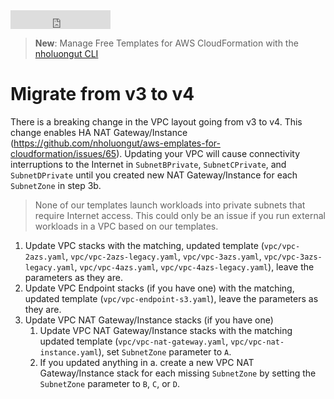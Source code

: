 <iframe src="https://ghbtns.com/github-btn.html?user=nholuongut&repo=aws-cf-templates&type=star&count=true&size=large" frameborder="0" scrolling="0" width="160px" height="30px"></iframe>

> **New**: Manage Free Templates for AWS CloudFormation with the [nholuongut CLI](./cli/)

# Migrate from v3 to v4

There is a breaking change in the VPC layout going from v3 to v4. This change enables HA NAT Gateway/Instance (https://github.com/nholuongut/aws-emplates-for-cloudformation/issues/65). Updating your VPC will cause connectivity interruptions to the Internet in `SubnetBPrivate`, `SubnetCPrivate`, and `SubnetDPrivate` until you created new NAT Gateway/Instance for each `SubnetZone` in step 3b.

> None of our templates launch workloads into private subnets that require Internet access. This could only be an issue if you run external workloads in a VPC based on our templates.

1. Update VPC stacks with the matching, updated template (`vpc/vpc-2azs.yaml`, `vpc/vpc-2azs-legacy.yaml`, `vpc/vpc-3azs.yaml`, `vpc/vpc-3azs-legacy.yaml`, `vpc/vpc-4azs.yaml`, `vpc/vpc-4azs-legacy.yaml`), leave the parameters as they are.
1. Update VPC Endpoint stacks (if you have one) with the matching, updated template (`vpc/vpc-endpoint-s3.yaml`), leave the parameters as they are.
1. Update VPC NAT Gateway/Instance stacks (if you have one)
    1. Update VPC NAT Gateway/Instance stacks with the matching updated template (`vpc/vpc-nat-gateway.yaml`, `vpc/vpc-nat-instance.yaml`), set `SubnetZone` parameter to `A`.
    1. If you updated anything in a. create a new VPC NAT Gateway/Instance stack for each missing `SubnetZone` by setting the `SubnetZone` parameter to `B`, `C`, or `D`.
